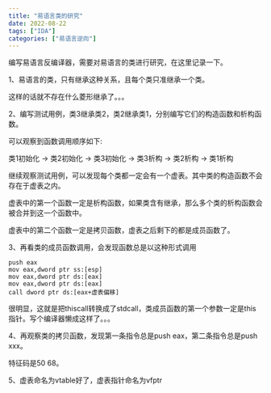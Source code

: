 ```yaml
---
title: "易语言类的研究"
date: 2022-08-22
tags: ["IDA"]
categories: ["易语言逆向"]
---
```


编写易语言反编译器，需要对易语言的类进行研究，在这里记录一下。



1、易语言的类，只有继承这种关系，且每个类只准继承一个类。

这样的话就不存在什么菱形继承了。。。



2、编写测试用例，类3继承类2，类2继承类1，分别编写它们的构造函数和析构函数。

可以观察到函数调用顺序如下:

类1初始化 -> 类2初始化 -> 类3初始化 -> 类3析构 -> 类2析构 -> 类1析构



继续观察测试用例，可以发现每个类都一定会有一个虚表。其中类的构造函数不会存在于虚表之内。

虚表中的第一个函数一定是析构函数，如果类含有继承，那么多个类的析构函数会被合并到这一个函数中。

虚表中的第二个函数一定是拷贝函数，虚表之后剩下的都是成员函数了。



3、再看类的成员函数调用，会发现函数总是以这种形式调用

```
push eax
mov eax,dword ptr ss:[esp]
mov eax,dword ptr ds:[eax]
mov eax,dword ptr ds:[eax]
call dword ptr ds:[eax+虚表偏移]
```

很明显，这就是把thiscall转换成了stdcall，类成员函数的第一个参数一定是this指针。写个编译器懒成这样了。。。



4、再观察类的拷贝函数，发现第一条指令总是push eax，第二条指令总是push xxx。

特征码是50 68。



5、虚表命名为vtable好了，虚表指针命名为vfptr



